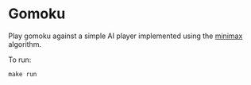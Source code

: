 # Gomoku

Play gomoku against a simple AI player implemented using the
[minimax](https://en.wikipedia.org/wiki/Minimax#Minimax_algorithm_with_alternate_moves) algorithm.

To run:

    make run

